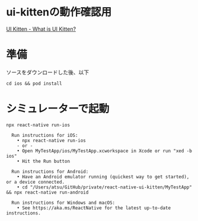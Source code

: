 
# ui-kittenの動作確認用

[UI Kitten - What is UI Kitten?](https://akveo.github.io/react-native-ui-kitten/docs/getting-started/what-is-ui-kitten#what-is-ui-kitten)



# 準備

ソースをダウンロードした後、以下


```
cd ios && pod install
```


# シミュレーターで起動

```
npx react-native run-ios
```


```
  Run instructions for iOS:
    • npx react-native run-ios
    - or -
    • Open MyTestApp/ios/MyTestApp.xcworkspace in Xcode or run "xed -b ios"
    • Hit the Run button

  Run instructions for Android:
    • Have an Android emulator running (quickest way to get started), or a device connected.
    • cd "/Users/atsu/GitHub/private/react-native-ui-kitten/MyTestApp" && npx react-native run-android

  Run instructions for Windows and macOS:
    • See https://aka.ms/ReactNative for the latest up-to-date instructions.
```

